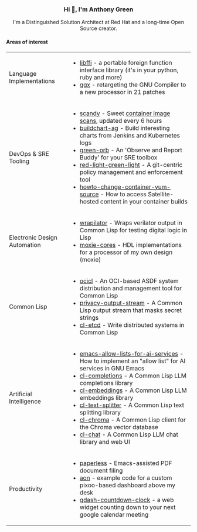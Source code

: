 <div align="center">
    <h3>Hi 👋, I'm Anthony Green</h3>
    I'm a Distinguished Solution Architect at Red Hat and a long-time Open Source creator.
    <h4 align="left">Areas of interest</h4>
    <table align="center">
        <tr>
            <td>Language Implementations</td>
            <td><ul>
                    <li><a href="https://github.com/libffi/libffi">libffi</a> - a portable foreign function interface library (it's in your python, ruby and more)</li>
                    <li><a href="https://github.com/atgreen/ggx">ggx</a> - retargeting the GNU Compiler to a new processor in 21 patches</li>
            </ul></td>
        </tr>
        <tr>
            <td>DevOps & SRE Tooling</td>
            <td><ul>
                    <li><a href="https://github.com/atgreen/scandy">scandy</a> - Sweet <a href="https://atgreen.github.io/scandy">container image scans</a>, updated every 6 hours</li>
                    <li><a href="https://github.com/atgreen/buildchart-ag">buildchart-ag</a> - Build interesting charts from Jenkins and Kubernetes logs</li>
                    <li><a href="https://github.com/atgreen/green-orb">green-orb</a> - An 'Observe and Report Buddy' for your SRE toolbox</li>
                    <li><a href="https://github.com/atgreen/red-light-green-light">red-light-green-light</a> - A git-centric policy management and enforcement tool</li>
                    <li><a href="https://github.com/atgreen/howto-change-container-yum-source">howto-change-container-yum-source</a> - How to access Satellite-hosted content in your container builds</li> 
            </ul></td>
        </tr>
        <tr>
            <td>Electronic Design Automation</td>
            <td><ul>
                    <li><a href="https://github.com/atgreen/wrapilator">wrapilator</a> - Wraps verilator output in Common Lisp for testing digital logic in Lisp</li>
                    <li><a href="https://github.com/atgreen/moxie-cores">moxie-cores</a> - HDL implementations for a processor of my own design (moxie)</li>
            </ul></td>
        </tr>       
        <tr>
            <td>Common Lisp</td>
            <td><ul>
                    <li><a href="https://github.com/ocicl/ocicl">ocicl</a> - An OCI-based ASDF system distribution and management tool for Common Lisp</li>
                    <li><a href="https://github.com/atgreen/privacy-output-stream">privacy-output-stream</a> - A Common Lisp output stream that masks secret strings</li>
                    <li><a href="https://github.com/atgreen/cl-etcd">cl-etcd</a> - Write distributed systems in Common Lisp</li>
            </ul></td>
        </tr>  
        <tr>
            <td>Artificial Intelligence</td>
            <td><ul>
                    <li><a href="https://github.com/atgreen/emacs-allow-lists-for-ai-services">emacs-allow-lists-for-ai-services</a> - How to implement an "allow list" for AI services in GNU Emacs</li>
                    <li><a href="https://github.com/atgreen/cl-completions">cl-completions</a> - A Common Lisp LLM completions library</li>
                    <li><a href="https://github.com/atgreen/cl-embeddings">cl-embeddings</a> - A Common Lisp LLM embeddings library</li>             
                    <li><a href="https://github.com/atgreen/cl-text-splitter">cl-text-splitter</a> - A Common Lisp text splitting library</li>
                    <li><a href="https://github.com/atgreen/cl-chroma">cl-chroma</a> - A Common Lisp client for the Chroma vector database</li>
                    <li><a href="https://github.com/atgreen/cl-chat">cl-chat</a> - A Common Lisp LLM chat library and web UI</li>
            </ul></td>
        </tr>  
        <tr>
            <td>Productivity</td>
            <td><ul>
                    <li><a href="https://github.com/atgreen/paperless">paperless</a> - Emacs-assisted PDF document filing</li>
                    <li><a href="https://github.com/atgreen/aon">aon</a> - example code for a custom pixoo-based dashboard above my desk</li>
                    <li><a href="https://github.com/atgreen/gdash-countdown-clock">gdash-countdown-clock</a> - a web widget counting down to your next google calendar meeting</li>
            </ul></td>
        </tr>   
    </table>
</div>
